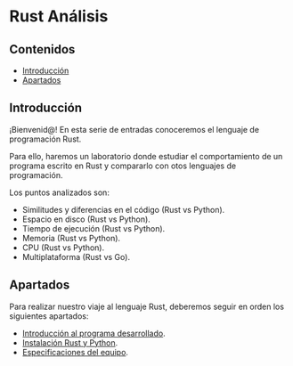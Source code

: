 # Rust Análisis

## Contenidos

- [Introducción](#introducción)
- [Apartados](#apartados)

## Introducción

¡Bienvenid@! En esta serie de entradas conoceremos el lenguaje de programación Rust.

Para ello, haremos un laboratorio donde estudiar el comportamiento de un programa escrito en Rust y compararlo con otos lenguajes de programación.

Los puntos analizados son:

- Similitudes y diferencias en el código (Rust vs Python).
- Espacio en disco (Rust vs Python).
- Tiempo de ejecución (Rust vs Python).
- Memoria (Rust vs Python).
- CPU (Rust vs Python).
- Multiplataforma (Rust vs Go).

## Apartados

Para realizar nuestro viaje al lenguaje Rust, deberemos seguir en orden los siguientes apartados:

- [Introducción al programa desarrollado](01-developed-program.html).
- [Instalación Rust y Python](02-installation-rust-and-python.html).
- [Especificaciones del equipo](03-host-specifications.html).

